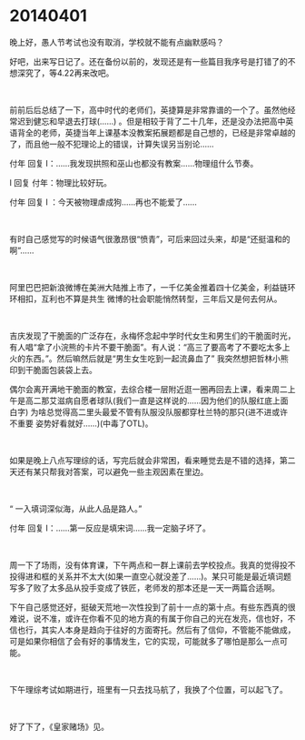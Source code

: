 # 20140401

晚上好，愚人节考试也没有取消，学校就不能有点幽默感吗？

好吧，出来写日记了。还在备份以前的，发现还是有一些篇目我序号是打错了的不想深究了，等4.22再来改吧。

<br/>

前前后后总结了一下，高中时代的老师们，英捷算是非常靠谱的一个了。虽然他经常迟到健忘和早退去打球(……) 。但是相较于背了二十几年，还是没办法把高中英语背全的老师，英捷当年上课基本没教案拓展题都是自己想的，已经是非常卓越的了，而且他一般不犯理论上的错误，计算失误另当别论……

付年 回复 I：……我发现拱照和巫山也都没有教案……物理组什么节奏。

I 回复 付年：物理比较好玩。

付年 回复 I ：今天被物理虐成狗…...再也不能爱了…...

<br/>

有时自己感觉写的时候语气很激昂很“愤青”，可后来回过头来，却是“还挺温和的啊”……

<br/>

阿里巴巴把新浪微博在美洲大陆推上市了，一千亿美金推着四十亿美金，利益链环环相扣，互利也不算是共生 微博的社会职能悄然转型，三年后又是何去何从。

<br/>

吉庆发现了干脆面的广泛存在，永梅怀念起中学时代女生和男生们的干脆面时光，有人唱“拿了小浣熊的卡片不要干脆面”。有人说：“高三了要高考了不要吃太多上火的东西。”。然后嘛然后就是“男生女生吃到一起流鼻血了” 我突然想把哲林小熊印到干脆面包装袋上去。

偶尔会离开满地干脆面的教室，去综合楼一层附近逛一圈再回去上课，看来周二上午是高二那艾滋病自愿者球队(我们一直是这样说的……因为他们的队服红底上面白字) 为啥总觉得高二里头最爱不管有队服没队服都穿杜兰特的那只(进不进或许不重要 姿势好看就好……)(中毒了OTL)。

<br/>

如果是晚上八点写理综的话，写完后就会非常困，看来睡觉去是不错的选择，第二天还有某只帮我对答案，可以避免一些主观因素在里边。

<br/>

“ 一入填词深似海，从此人品是路人。”

付年 回复 I：……第一反应是填宋词…...我一定脑子坏了。

<br/>

周一下了场雨，没有体育课，下午两点和一群上课前去学校投点。我真的觉得投不投得进和框的关系并不太大(如果一直空心就没差了……)。某只可能是最近填词题写多了败了太多品从投手变成了铁匠，老师发的那本还是一天一两篇合适啊。

下午自己感觉还好，挺破天荒地一次性投到了前十一点的第十点。有些东西真的很难说，说不准，或许在你看不见的地方真的有属于你自己的光在发亮，信也好，不信也行，其实人本身是趋向于往好的方面寄托。然后有了信仰，不管能不能做成，可是如果你相信了会有好的事情发生，它的实现，可能就多了哪怕是那么一点可能。

<br/>

下午理综考试如期进行，班里有一只去找马航了，我换了个位置，可以起飞了。

 <br/>

好了下了，《皇家赌场》见。